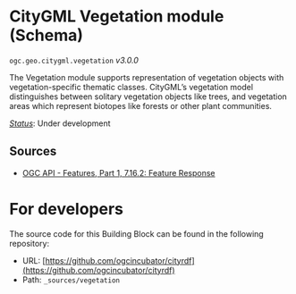 
# CityGML Vegetation module (Schema)

`ogc.geo.citygml.vegetation` *v3.0.0*

The Vegetation module supports representation of vegetation objects with vegetation-specific thematic classes. CityGML’s vegetation model distinguishes between solitary vegetation objects like trees, and vegetation areas which represent biotopes like forests or other plant communities.

[*Status*](http://www.opengis.net/def/status): Under development

## Sources

* [OGC API - Features, Part 1, 7.16.2: Feature Response](https://docs.ogc.org/is/17-069r3/17-069r3.html#_response_7)

# For developers

The source code for this Building Block can be found in the following repository:

* URL: [https://github.com/ogcincubator/cityrdf](https://github.com/ogcincubator/cityrdf)
* Path: `_sources/vegetation`

